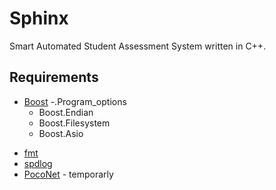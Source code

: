 Sphinx
======

Smart Automated Student Assessment System written in C++.


Requirements
------------

* [Boost](http://www.boost.org/)
    -.Program_options
    - Boost.Endian
    - Boost.Filesystem
    - Boost.Asio
- [fmt](https://github.com/fmtlib/fmt)
- [spdlog](https://github.com/gabime/spdlog)
- [PocoNet](http://pocoproject.org/) - temporarly



